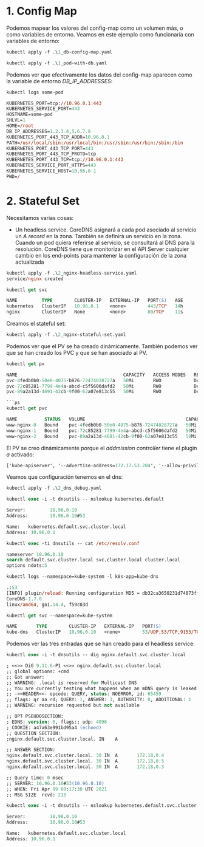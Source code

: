 # 1. Config Map

Podemos mapear los valores del config-map como un volumen más, o como variables de entorno. Veamos en este ejemplo como funcionaría con variables de entorno:

```ps
kubectl apply -f .\1_db-config-map.yaml

kubectl apply -f .\1_pod-with-db.yaml
```

Podemos ver que efectivamente los datos del config-map aparecen como la variable de entorno *DB_IP_ADDRESSES*:

```ps
kubectl logs some-pod

KUBERNETES_PORT=tcp://10.96.0.1:443
KUBERNETES_SERVICE_PORT=443
HOSTNAME=some-pod
SHLVL=1
HOME=/root
DB_IP_ADDRESSES=1.2.3.4,5.6.7.8
KUBERNETES_PORT_443_TCP_ADDR=10.96.0.1
PATH=/usr/local/sbin:/usr/local/bin:/usr/sbin:/usr/bin:/sbin:/bin
KUBERNETES_PORT_443_TCP_PORT=443
KUBERNETES_PORT_443_TCP_PROTO=tcp
KUBERNETES_PORT_443_TCP=tcp://10.96.0.1:443
KUBERNETES_SERVICE_PORT_HTTPS=443
KUBERNETES_SERVICE_HOST=10.96.0.1
PWD=/
```

# 2. Stateful Set

Necesitamos varias cosas:
- Un headless service. CoreDNS asignará a cada pod asociado al servicio un _A record_ en la zona. También se definirá un servicio en la zona. Cuando un pod quiera referirse al servicio, se consultará al DNS para la resolución. CoreDNS tiene que monitorizar en el API Server cualquier cambio en los end-points para mantener la configuración de la zona actualizada

```ps
kubectl apply -f .\2_nginx-headless-service.yaml
service/nginx created
```

```ps
kubectl get svc

NAME         TYPE        CLUSTER-IP   EXTERNAL-IP   PORT(S)   AGE
kubernetes   ClusterIP   10.96.0.1    <none>        443/TCP   14h
nginx        ClusterIP   None         <none>        80/TCP    11s
```

Creamos el stateful set:

```ps
kubectl apply -f .\2_nginx-stateful-set.yaml
```

Podemos ver que el PV se ha creado dinámicamente. También podemos ver que se han creado los PVC y que se han asociado al PV. 

```ps
kubectl get pv

NAME                                       CAPACITY   ACCESS MODES   RECLAIM POLICY   STATUS   
pvc-4fedb0b0-50e0-4075-b876-72474028727a   50Mi       RWO            Delete           Bound    
pvc-72c85281-7799-4e4a-abcd-c5f5606dafd2   50Mi       RWO            Delete           Bound    
pvc-89a2a13d-4691-42cb-9f00-62a07e813c55   50Mi       RWO            Delete           Bound    

```ps
kubectl get pvc

NAME          STATUS   VOLUME                                     CAPACITY   ACCESS MODES   
www-nginx-0   Bound    pvc-4fedb0b0-50e0-4075-b876-72474028727a   50Mi       RWO            
www-nginx-1   Bound    pvc-72c85281-7799-4e4a-abcd-c5f5606dafd2   50Mi       RWO            
www-nginx-2   Bound    pvc-89a2a13d-4691-42cb-9f00-62a07e813c55   50Mi       RWO            
```

El PV se creo dinámicamente porque el _addmission controller_ tiene el plugin _a_ activado:

```ps
['kube-apiserver', '--advertise-address=172.17.53.204', '--allow-privileged=true', '--authorization-mode=Node,RBAC', '--client-ca-file=/var/lib/minikube/certs/ca.crt', '--enable-admission-plugins=NamespaceLifecycle,LimitRanger,ServiceAccount,DefaultStorageClass,DefaultTolerationSeconds,NodeRestriction,MutatingAdmissionWebhook,ValidatingAdmissionWebhook,ResourceQuota', ...]
```

Veamos que configuración tenemos en el dns:

```ps
kubectl apply -f .\2_dns_debug.yaml
```

```ps
kubectl exec -i -t dnsutils -- nslookup kubernetes.default

Server:         10.96.0.10
Address:        10.96.0.10#53

Name:   kubernetes.default.svc.cluster.local
Address: 10.96.0.1
```

```ps
kubectl exec -ti dnsutils -- cat /etc/resolv.conf

nameserver 10.96.0.10
search default.svc.cluster.local svc.cluster.local cluster.local
options ndots:5
```

```ps
kubectl logs --namespace=kube-system -l k8s-app=kube-dns

.:53
[INFO] plugin/reload: Running configuration MD5 = db32ca3650231d74073ff4cf814959a7
CoreDNS-1.7.0
linux/amd64, go1.14.4, f59c03d
```

```ps
kubectl get svc --namespace=kube-system

NAME       TYPE        CLUSTER-IP   EXTERNAL-IP   PORT(S)                  AGE
kube-dns   ClusterIP   10.96.0.10   <none>        53/UDP,53/TCP,9153/TCP   15h
```

Podemos ver las tres entradas que se han creado para el headless service:

```ps
kubectl exec -i -t dnsutils -- dig nginx.default.svc.cluster.local

; <<>> DiG 9.11.6-P1 <<>> nginx.default.svc.cluster.local
;; global options: +cmd
;; Got answer:
;; WARNING: .local is reserved for Multicast DNS
;; You are currently testing what happens when an mDNS query is leaked to DNS
;; ->>HEADER<<- opcode: QUERY, status: NOERROR, id: 65459
;; flags: qr aa rd; QUERY: 1, ANSWER: 3, AUTHORITY: 0, ADDITIONAL: 1
;; WARNING: recursion requested but not available

;; OPT PSEUDOSECTION:
; EDNS: version: 0, flags:; udp: 4096
; COOKIE: a47a63e991bd95a4 (echoed)
;; QUESTION SECTION:
;nginx.default.svc.cluster.local. IN    A

;; ANSWER SECTION:
nginx.default.svc.cluster.local. 30 IN  A       172.18.0.4
nginx.default.svc.cluster.local. 30 IN  A       172.18.0.5
nginx.default.svc.cluster.local. 30 IN  A       172.18.0.3

;; Query time: 0 msec
;; SERVER: 10.96.0.10#53(10.96.0.10)
;; WHEN: Fri Apr 09 08:17:30 UTC 2021
;; MSG SIZE  rcvd: 213
```

```ps
kubectl exec -i -t dnsutils -- nslookup kubernetes.default.svc.cluster.local

Server:         10.96.0.10
Address:        10.96.0.10#53

Name:   kubernetes.default.svc.cluster.local
Address: 10.96.0.1
```